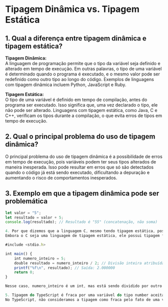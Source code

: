 # Tipagem Dinâmica vs. Tipagem Estática

## 1. Qual a diferença entre tipagem dinâmica e tipagem estática?

**Tipagem Dinâmica:**  
A linguagem de programação permite que o tipo da variável seja definido e alterado em tempo de execução. Em outras palavras, o tipo de uma variável é determinado quando o programa é executado, e o mesmo valor pode ser redefinido como outro tipo ao longo do código. Exemplos de linguagens com tipagem dinâmica incluem Python, JavaScript e Ruby.

**Tipagem Estática:**  
O tipo de uma variável é definido em tempo de compilação, antes do programa ser executado. Isso significa que, uma vez declarado o tipo, ele não pode ser alterado. Linguagens com tipagem estática, como Java, C e C++, verificam os tipos durante a compilação, o que evita erros de tipos em tempo de execução.

## 2. Qual o principal problema do uso de tipagem dinâmica?

O principal problema do uso de tipagem dinâmica é a possibilidade de erros em tempo de execução, pois variáveis podem ter seus tipos alterados de maneira inesperada. Isso pode resultar em erros que só são detectados quando o código já está sendo executado, dificultando a depuração e aumentando o risco de comportamentos inesperados.

## 3. Exemplo em que a tipagem dinâmica pode ser problemática

```javascript
let valor = "5";
let resultado = valor + 5;
console.log(resultado); // Resultado é "55" (concatenação, não soma)

4. Por que dizemos que a linguagem C, mesmo tendo tipagem estática, possui tipagem fraca?
Embora o C seja uma linguagem de tipagem estática, ele possui tipagem fraca porque permite conversões implícitas entre tipos (chamadas de "coerções"). Por exemplo:

#include <stdio.h>

int main() {
    int numero_inteiro = 5;
    double resultado = numero_inteiro / 2; // Divisão inteira atribuída a um double
    printf("%f\n", resultado); // Saída: 2.000000
    return 0;
}

Nesse caso, numero_inteiro é um int, mas está sendo dividido por outro int e atribuído a uma variável double. Em C, o compilador não gera erro, mas o resultado da divisão será 2.0, em vez de 2.5, pois o cálculo é feito com inteiros antes da conversão. Esse comportamento é comum em linguagens de tipagem fraca.

5. Tipagem do TypeScript é fraca por uma variável do tipo number aceitar tanto inteiros como ponto flutuante?
No TypeScript, não consideramos a tipagem como fraca pelo fato de uma variável number aceitar tanto valores inteiros quanto ponto flutuante. Isso ocorre porque inteiros e floats são subconjuntos do tipo number, representando números de diferentes precisões. Em tipagem fraca, a variável poderia, por exemplo, ser automaticamente convertida para uma string ou outro tipo sem coerções explícitas, o que não ocorre no TypeScript.